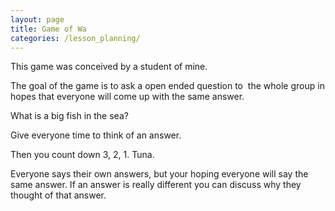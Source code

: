 ```yaml
---
layout: page
title: Game of Wa
categories: /lesson_planning/
---
```



This game was conceived by a student of mine.

The goal of the game is to ask a open ended question to  the whole group in hopes that everyone will come up with the same answer.

What is a big fish in the sea?

Give everyone time to think of an answer.

Then you count down 3, 2, 1. Tuna.

Everyone says their own answers, but your hoping everyone will say the same answer. If an answer is really different you can discuss why they thought of that answer.